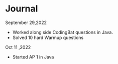 # Journal
September 29,2022
* Worked along side CodingBat questions in Java.
* Solved 10 hard Warmup questions

Oct 11 ,2022
* Started AP 1 in Java

